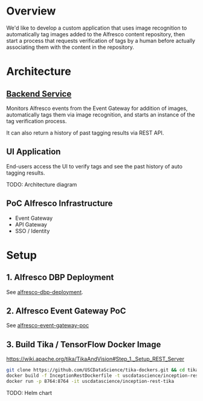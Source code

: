 # Overview

We'd like to develop a custom application that uses image recognition to automatically tag images added to the Alfresco content repository, then start a process that requests verification of tags by a human before actually associating them with the content in the repository.

# Architecture

## [Backend Service](backend-service)

Monitors Alfresco events from the Event Gateway for addition of images, automatically tags them via image recognition, and starts an instance of the tag verification process.

It can also return a history of past tagging results via REST API.

## UI Application

End-users access the UI to verify tags and see the past history of auto tagging results. 

TODO: Architecture diagram

## PoC Alfresco Infrastructure

* Event Gateway
* API Gateway
* SSO / Identity

# Setup

## 1. Alfresco DBP Deployment

See [alfresco-dbp-deployment](https://github.com/Alfresco/alfresco-dbp-deployment).

## 2. Alfresco Event Gateway PoC

See [alfresco-event-gateway-poc](alfresco-event-gateway-poc/)

## 3. Build Tika / TensorFlow Docker Image

https://wiki.apache.org/tika/TikaAndVision#Step_1._Setup_REST_Server

```bash
git clone https://github.com/USCDataScience/tika-dockers.git && cd tika-dockers
docker build -f InceptionRestDockerfile -t uscdatascience/inception-rest-tika .
docker run -p 8764:8764 -it uscdatascience/inception-rest-tika
```

TODO: Helm chart

